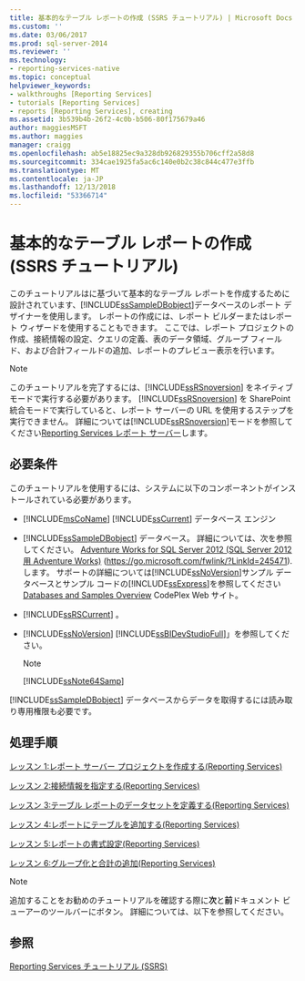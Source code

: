 ```yaml
---
title: 基本的なテーブル レポートの作成 (SSRS チュートリアル) | Microsoft Docs
ms.custom: ''
ms.date: 03/06/2017
ms.prod: sql-server-2014
ms.reviewer: ''
ms.technology:
- reporting-services-native
ms.topic: conceptual
helpviewer_keywords:
- walkthroughs [Reporting Services]
- tutorials [Reporting Services]
- reports [Reporting Services], creating
ms.assetid: 3b539b4b-26f2-4c0b-b506-80f175679a46
author: maggiesMSFT
ms.author: maggies
manager: craigg
ms.openlocfilehash: ab5e18825ec9a328db926829355b706cff2a58d8
ms.sourcegitcommit: 334cae1925fa5ac6c140e0b2c38c844c477e3ffb
ms.translationtype: MT
ms.contentlocale: ja-JP
ms.lasthandoff: 12/13/2018
ms.locfileid: "53366714"
---
```

# <a name="create-a-basic-table-report-ssrs-tutorial"></a>基本的なテーブル レポートの作成 (SSRS チュートリアル)
  このチュートリアルはに基づいて基本的なテーブル レポートを作成するために設計されています、[!INCLUDE[ssSampleDBobject](../includes/sssampledbobject-md.md)]データベースのレポート デザイナーを使用します。 レポートの作成には、レポート ビルダーまたはレポート ウィザードを使用することもできます。 ここでは、レポート プロジェクトの作成、接続情報の設定、クエリの定義、表のデータ領域、グループ フィールド、および合計フィールドの追加、レポートのプレビュー表示を行います。  
  
> [!NOTE]  
>  このチュートリアルを完了するには、[!INCLUDE[ssRSnoversion](../includes/ssrsnoversion-md.md)] をネイティブ モードで実行する必要があります。 [!INCLUDE[ssRSnoversion](../includes/ssrsnoversion-md.md)] を SharePoint 統合モードで実行していると、レポート サーバーの URL を使用するステップを実行できません。 詳細については[!INCLUDE[ssRSnoversion](../includes/ssrsnoversion-md.md)]モードを参照してください[Reporting Services レポート サーバー](reporting-services-report-server.md)します。  
  
## <a name="requirements"></a>必要条件  
 このチュートリアルを使用するには、システムに以下のコンポーネントがインストールされている必要があります。  
  
-   [!INCLUDE[msCoName](../includes/msconame-md.md)] [!INCLUDE[ssCurrent](../includes/sscurrent-md.md)] データベース エンジン  
  
-   [!INCLUDE[ssSampleDBobject](../includes/sssampledbobject-md.md)] データベース。  詳細については、次を参照してください。 [Adventure Works for SQL Server 2012 (SQL Server 2012 用 Adventure Works)](https://go.microsoft.com/fwlink/?LinkId=245471) (https://go.microsoft.com/fwlink/?LinkId=245471).します。 サポートの詳細については[!INCLUDE[ssNoVersion](../includes/ssnoversion-md.md)]サンプル データベースとサンプル コードの[!INCLUDE[ssExpress](../includes/ssexpress-md.md)]を参照してください[Databases and Samples Overview](https://go.microsoft.com/fwlink/?LinkId=110391) CodePlex Web サイト。  
  
-   [!INCLUDE[ssRSCurrent](../includes/ssrscurrent-md.md)] 。  
  
-   [!INCLUDE[ssNoVersion](../includes/ssnoversion-md.md)] [!INCLUDE[ssBIDevStudioFull](../includes/ssbidevstudiofull-md.md)]」を参照してください。  
  
    > [!NOTE]  
    >  [!INCLUDE[ssNote64Samp](../includes/ssnote64samp-md.md)]  
  
 [!INCLUDE[ssSampleDBobject](../includes/sssampledbobject-md.md)] データベースからデータを取得するには読み取り専用権限も必要です。  
  
## <a name="tasks"></a>処理手順  
 [レッスン 1:レポート サーバー プロジェクトを作成する&#40;Reporting Services&#41;](lesson-1-creating-a-report-server-project-reporting-services.md)  
  
 [レッスン 2:接続情報を指定する&#40;Reporting Services&#41;](lesson-2-specifying-connection-information-reporting-services.md)  
  
 [レッスン 3:テーブル レポートのデータセットを定義する&#40;Reporting Services&#41;](lesson-3-defining-a-dataset-for-the-table-report-reporting-services.md)  
  
 [レッスン 4:レポートにテーブルを追加する&#40;Reporting Services&#41;](lesson-4-adding-a-table-to-the-report-reporting-services.md)  
  
 [レッスン 5:レポートの書式設定&#40;Reporting Services&#41;](lesson-5-formatting-a-report-reporting-services.md)  
  
 [レッスン 6:グループ化と合計の追加&#40;Reporting Services&#41;](lesson-6-adding-grouping-and-totals-reporting-services.md)  
  
> [!NOTE]  
>  追加することをお勧めのチュートリアルを確認する際に**次**と**前**ドキュメント ビューアーのツールバーにボタン。 詳細については、以下を参照してください。  
  
## <a name="see-also"></a>参照  
 [Reporting Services チュートリアル &#40;SSRS&#41;](reporting-services-tutorials-ssrs.md)  
  
  
